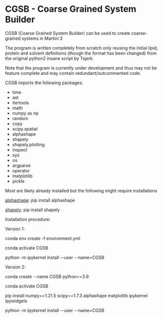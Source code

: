 # CGSB - Coarse Grained System Builder
CGSB (Coarse Grained System Builder) can be used to create coarse-grained systems in Martini 3

The program is written completely from scratch only reusing the initial lipid, protein and solvent definitions (though the format has been changed) from the original python2 insane script by Tsjerk.

Note that the program is currently under development and thus may not be feature complete and may contain redundant/outcommented code.

CGSB imports the following packages:
- time
- ast
- itertools
- math
- numpy as np
- random
- copy
- scipy.spatial
- alphashape
- shapely
- shapely.plotting
- inspect
- sys
- os
- argparse
- operator
- matplotlib
- pickle

Most are likely already installed but the following might require installations

[alphashape](https://pypi.org/project/alphashape/ ): pip install alphashape

[shapely](https://pypi.org/project/shapely/): pip install shapely

Installation procedure:

Version 1:

conda env create -f environment.yml

conda activate CGSB

python -m ipykernel install --user --name=CGSB

Version 2:

conda create --name CGSB python==3.9

conda activate CGSB

pip install numpy==1.21.5 scipy==1.7.3 alphashape matplotlib ipykernel ipywidgets

python -m ipykernel install --user --name=CGSB
